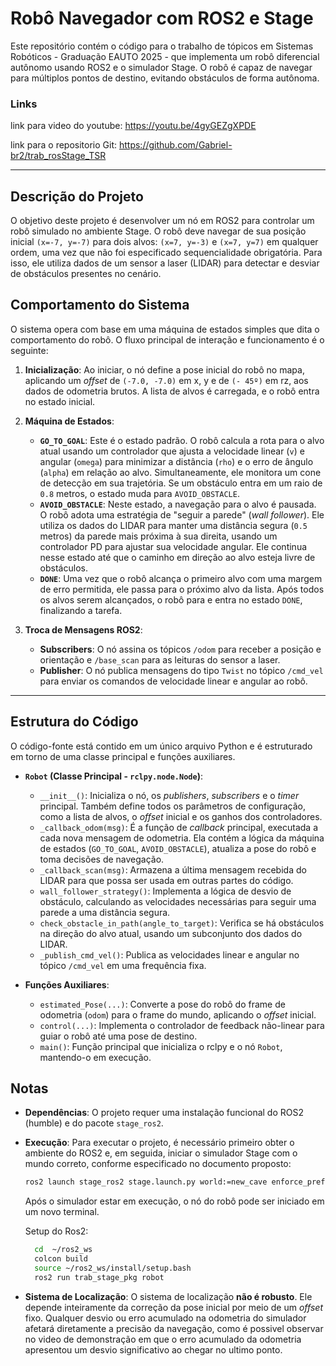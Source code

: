 
# Robô Navegador com ROS2 e Stage

Este repositório contém o código para o trabalho de tópicos em Sistemas Robóticos - Graduação EAUTO 2025 - que implementa um robô diferencial autônomo usando ROS2 e o simulador Stage. O robô é capaz de navegar para múltiplos pontos de destino, evitando obstáculos de forma autônoma.

### Links

link para video do youtube: https://youtu.be/4gyGEZgXPDE

link para o repositorio Git: https://github.com/Gabriel-br2/trab_rosStage_TSR

---

## Descrição do Projeto

O objetivo deste projeto é desenvolver um nó em ROS2 para controlar um robô simulado no ambiente Stage. O robô deve navegar de sua posição inicial `(x=-7, y=-7)` para dois alvos: `(x=7, y=-3)` e `(x=7, y=7)` em qualquer ordem, uma vez que não foi especificado sequencialidade obrigatória. Para isso, ele utiliza dados de um sensor a laser (LIDAR) para detectar e desviar de obstáculos presentes no cenário. 

## Comportamento do Sistema

O sistema opera com base em uma máquina de estados simples que dita o comportamento do robô. O fluxo principal de interação e funcionamento é o seguinte:

1.  **Inicialização**: Ao iniciar, o nó define a pose inicial do robô no mapa, aplicando um *offset* de `(-7.0, -7.0)` em x, y e de `(- 45º)` em rz, aos dados de odometria brutos.  A lista de alvos é carregada, e o robô entra no estado inicial.

2.  **Máquina de Estados**:
    * **`GO_TO_GOAL`**: Este é o estado padrão. O robô calcula a rota para o alvo atual usando um controlador que ajusta a velocidade linear (`v`) e angular (`omega`) para minimizar a distância (`rho`) e o erro de ângulo (`alpha`) em relação ao alvo. Simultaneamente, ele monitora um cone de detecção em sua trajetória. Se um obstáculo entra em um raio de `0.8` metros, o estado muda para `AVOID_OBSTACLE`.
    * **`AVOID_OBSTACLE`**: Neste estado, a navegação para o alvo é pausada. O robô adota uma estratégia de "seguir a parede" (*wall follower*). Ele utiliza os dados do LIDAR para manter uma distância segura (`0.5` metros) da parede mais próxima à sua direita, usando um controlador PD para ajustar sua velocidade angular. Ele continua nesse estado até que o caminho em direção ao alvo esteja livre de obstáculos.
    * **`DONE`**: Uma vez que o robô alcança o primeiro alvo com uma margem de erro permitida, ele passa para o próximo alvo da lista. Após todos os alvos serem alcançados, o robô para e entra no estado `DONE`, finalizando a tarefa.

3.  **Troca de Mensagens ROS2**:
    * **Subscribers**: O nó assina os tópicos `/odom` para receber a posição e orientação e `/base_scan` para as leituras do sensor a laser. 
    * **Publisher**: O nó publica mensagens do tipo `Twist` no tópico `/cmd_vel` para enviar os comandos de velocidade linear e angular ao robô. 

---

## Estrutura do Código

O código-fonte está contido em um único arquivo Python e é estruturado em torno de uma classe principal e funções auxiliares.

* **`Robot` (Classe Principal - `rclpy.node.Node`)**:
    * `__init__()`: Inicializa o nó, os *publishers*, *subscribers* e o *timer* principal. Também define todos os parâmetros de configuração, como a lista de alvos, o *offset* inicial e os ganhos dos controladores.
    * `_callback_odom(msg)`: É a função de *callback* principal, executada a cada nova mensagem de odometria. Ela contém a lógica da máquina de estados (`GO_TO_GOAL`, `AVOID_OBSTACLE`), atualiza a pose do robô e toma decisões de navegação.
    * `_callback_scan(msg)`: Armazena a última mensagem recebida do LIDAR para que possa ser usada em outras partes do código.
    * `wall_follower_strategy()`: Implementa a lógica de desvio de obstáculo, calculando as velocidades necessárias para seguir uma parede a uma distância segura.
    * `check_obstacle_in_path(angle_to_target)`: Verifica se há obstáculos na direção do alvo atual, usando um subconjunto dos dados do LIDAR.
    * `_publish_cmd_vel()`: Publica as velocidades linear e angular no tópico `/cmd_vel` em uma frequência fixa.

* **Funções Auxiliares**:
    * `estimated_Pose(...)`: Converte a pose do robô do frame de odometria (`odom`) para o frame do mundo, aplicando o *offset* inicial.
    * `control(...)`: Implementa o controlador de feedback não-linear para guiar o robô até uma pose de destino.
    * `main()`: Função principal que inicializa o rclpy e o nó `Robot`, mantendo-o em execução.

## Notas

* **Dependências**: O projeto requer uma instalação funcional do ROS2 (humble) e do pacote `stage_ros2`. 
* **Execução**: Para executar o projeto, é necessário primeiro obter o ambiente do ROS2 e, em seguida, iniciar o simulador Stage com o mundo correto, conforme especificado no documento proposto:
  
    ```bash
    ros2 launch stage_ros2 stage.launch.py world:=new_cave enforce_prefixes:=false one_tf_tree:=true
    ```

    Após o simulador estar em execução, o nó do robô pode ser iniciado em um novo terminal.

    Setup do Ros2:
    ```bash 
      cd  ~/ros2_ws
      colcon build
      source ~/ros2_ws/install/setup.bash
      ros2 run trab_stage_pkg robot
    ```
      
* **Sistema de Localização**: O sistema de localização **não é robusto**. Ele depende inteiramente da correção da pose inicial por meio de um *offset* fixo.  Qualquer desvio ou erro acumulado na odometria do simulador afetará diretamente a precisão da navegação, como é possivel observar no video de demonstração em que o erro acumulado da odometria apresentou um desvio significativo ao chegar no ultimo ponto.
